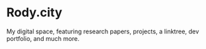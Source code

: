 # Rody.city
My digital space, featuring research papers, projects, a linktree, dev portfolio, and much more.
